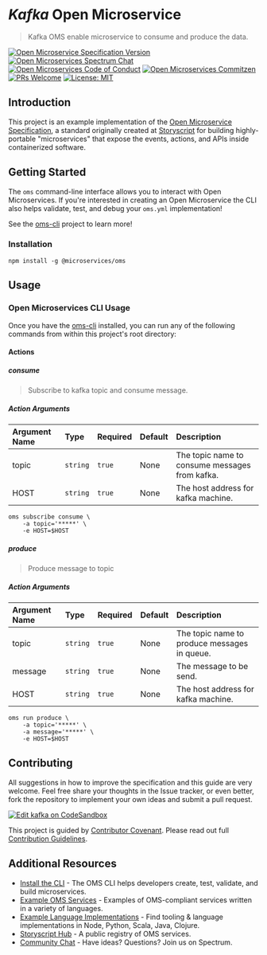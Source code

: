 # _Kafka_ Open Microservice

> Kafka OMS enable microservice to consume and produce the data.

[![Open Microservice Specification Version](https://img.shields.io/badge/Open%20Microservice-1.0-477bf3.svg)](https://openmicroservices.org) [![Open Microservices Spectrum Chat](https://withspectrum.github.io/badge/badge.svg)](https://spectrum.chat/open-microservices) [![Open Microservices Code of Conduct](https://img.shields.io/badge/Contributor%20Covenant-v1.4%20adopted-ff69b4.svg)](https://github.com/oms-services/.github/blob/master/CODE_OF_CONDUCT.md) [![Open Microservices Commitzen](https://img.shields.io/badge/commitizen-friendly-brightgreen.svg)](http://commitizen.github.io/cz-cli/) [![PRs Welcome](https://img.shields.io/badge/PRs-welcome-brightgreen.svg)](http://makeapullrequest.com) 
[![License: MIT](https://img.shields.io/badge/License-MIT-blue.svg)](https://opensource.org/licenses/MIT)

## Introduction

This project is an example implementation of the [Open Microservice Specification](https://openmicroservices.org), a standard originally created at [Storyscript](https://storyscript.io) for building highly-portable "microservices" that expose the events, actions, and APIs inside containerized software.

## Getting Started

The `oms` command-line interface allows you to interact with Open Microservices. If you're interested in creating an Open Microservice the CLI also helps validate, test, and debug your `oms.yml` implementation!

See the [oms-cli](https://github.com/microservices/oms) project to learn more!

### Installation

```
npm install -g @microservices/oms
```

## Usage

### Open Microservices CLI Usage

Once you have the [oms-cli](https://github.com/microservices/oms) installed, you can run any of the following commands from within this project's root directory:

#### Actions

##### consume

> Subscribe to kafka topic and consume message.
##### Action Arguments

| Argument Name | Type | Required | Default | Description |
|:------------- |:---- |:-------- |:--------|:----------- |
| topic | `string` | `true` | None | The topic name to consume messages from kafka. |
| HOST | `string` | `true` | None | The host address for kafka machine. |

``` shell
oms subscribe consume \ 
    -a topic='*****' \ 
    -e HOST=$HOST
```

##### produce

> Produce message to topic
##### Action Arguments

| Argument Name | Type | Required | Default | Description |
|:------------- |:---- |:-------- |:--------|:----------- |
| topic | `string` | `true` | None | The topic name to produce messages in queue. |
| message | `string` | `true` | None | The message to be send. |
| HOST | `string` | `true` | None | The host address for kafka machine. |

``` shell
oms run produce \ 
    -a topic='*****' \ 
    -a message='*****' \ 
    -e HOST=$HOST
```

## Contributing

All suggestions in how to improve the specification and this guide are very welcome. Feel free share your thoughts in the Issue tracker, or even better, fork the repository to implement your own ideas and submit a pull request.

[![Edit kafka on CodeSandbox](https://codesandbox.io/static/img/play-codesandbox.svg)](https://codesandbox.io/s/github/oms-services/kafka)

This project is guided by [Contributor Covenant](https://github.com/oms-services/.github/blob/master/CODE_OF_CONDUCT.md). Please read out full [Contribution Guidelines](https://github.com/oms-services/.github/blob/master/CONTRIBUTING.md).

## Additional Resources

* [Install the CLI](https://github.com/microservices/oms) - The OMS CLI helps developers create, test, validate, and build microservices.
* [Example OMS Services](https://github.com/oms-services) - Examples of OMS-compliant services written in a variety of languages.
* [Example Language Implementations](https://github.com/microservices) - Find tooling & language implementations in Node, Python, Scala, Java, Clojure.
* [Storyscript Hub](https://hub.storyscript.io) - A public registry of OMS services.
* [Community Chat](https://spectrum.chat/open-microservices) - Have ideas? Questions? Join us on Spectrum.
